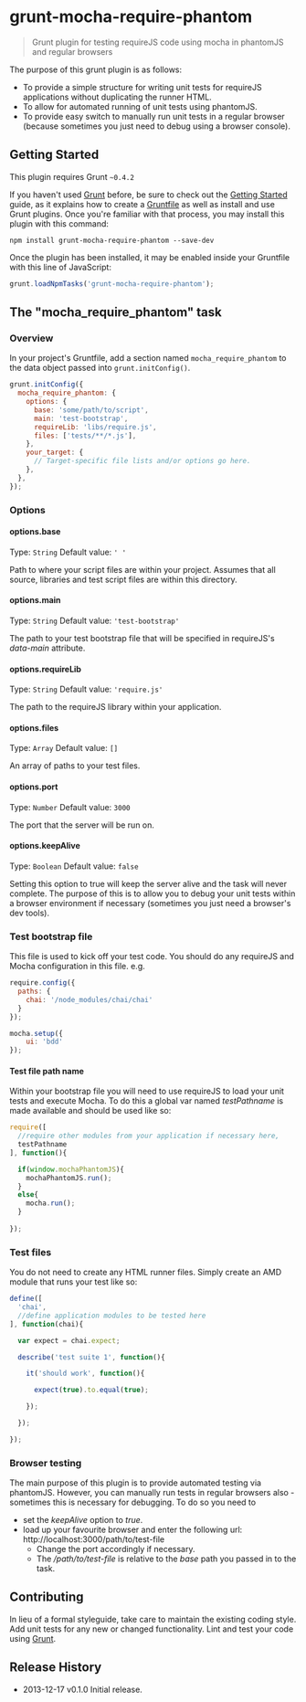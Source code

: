 # grunt-mocha-require-phantom

> Grunt plugin for testing requireJS code using mocha in phantomJS and regular browsers

The purpose of this grunt plugin is as follows:
- To provide a simple structure for writing unit tests for requireJS applications without duplicating the runner HTML.
- To allow for automated running of unit tests using phantomJS.
- To provide easy switch to manually run unit tests in a regular browser (because sometimes you just need to debug using a browser console).

## Getting Started
This plugin requires Grunt `~0.4.2`

If you haven't used [Grunt](http://gruntjs.com/) before, be sure to check out the [Getting Started](http://gruntjs.com/getting-started) guide, as it explains how to create a [Gruntfile](http://gruntjs.com/sample-gruntfile) as well as install and use Grunt plugins. Once you're familiar with that process, you may install this plugin with this command:

```shell
npm install grunt-mocha-require-phantom --save-dev
```

Once the plugin has been installed, it may be enabled inside your Gruntfile with this line of JavaScript:

```js
grunt.loadNpmTasks('grunt-mocha-require-phantom');
```

## The "mocha_require_phantom" task

### Overview
In your project's Gruntfile, add a section named `mocha_require_phantom` to the data object passed into `grunt.initConfig()`.

```js
grunt.initConfig({
  mocha_require_phantom: {
    options: {
      base: 'some/path/to/script',
      main: 'test-bootstrap',
      requireLib: 'libs/require.js',
      files: ['tests/**/*.js'],
    },
    your_target: {
      // Target-specific file lists and/or options go here.
    },
  },
});
```

### Options

#### options.base
Type: `String`
Default value: `' '`

Path to where your script files are within your project. Assumes that all source, libraries and test script files are within this directory.

#### options.main
Type: `String`
Default value: `'test-bootstrap'`

The path to your test bootstrap file that will be specified in requireJS's _data-main_ attribute.

#### options.requireLib
Type: `String`
Default value: `'require.js'`

The path to the requireJS library within your application.

#### options.files
Type: `Array`
Default value: `[]`

An array of paths to your test files.

#### options.port
Type: `Number`
Default value: `3000`

The port that the server will be run on.

#### options.keepAlive
Type: `Boolean`
Default value: `false`

Setting this option to true will keep the server alive and the task will never complete. The purpose of this is to allow you to debug your unit tests within a browser environment if necessary (sometimes you just need a browser's dev tools).

### Test bootstrap file
This file is used to kick off your test code. You should do any requireJS and Mocha configuration in this file. e.g.

```js
require.config({
  paths: {
    chai: '/node_modules/chai/chai'
  }
});

mocha.setup({
    ui: 'bdd'
});
```

#### Test file path name
Within your bootstrap file you will need to use requireJS to load your unit tests and execute Mocha. To do this a global var named _testPathname_ is made available and should be used like so:

```js
require([
  //require other modules from your application if necessary here,
  testPathname
], function(){

  if(window.mochaPhantomJS){
    mochaPhantomJS.run();
  }
  else{
    mocha.run();
  }
  
});
```

### Test files
You do not need to create any HTML runner files. Simply create an AMD module that runs your test like so:

```js
define([
  'chai',
  //define application modules to be tested here
], function(chai){

  var expect = chai.expect;

  describe('test suite 1', function(){

    it('should work', function(){

      expect(true).to.equal(true);

    });

  });

});
```

### Browser testing
The main purpose of this plugin is to provide automated testing via phantomJS. However, you can manually run tests in regular browsers also - sometimes this is necessary for debugging. To do so you need to

- set the _keepAlive_ option to _true_.
- load up your favourite browser and enter the following url: http://localhost:3000/path/to/test-file
    - Change the port accordingly if necessary.
    - The _/path/to/test-file_ is relative to the _base_ path you passed in to the task.

## Contributing
In lieu of a formal styleguide, take care to maintain the existing coding style. Add unit tests for any new or changed functionality. Lint and test your code using [Grunt](http://gruntjs.com/).

## Release History
* 2013-12-17  v0.1.0  Initial release.
